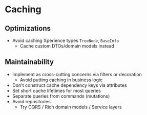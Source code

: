 # Caching

## Optimizations

- Avoid caching Xperience types `TreeNode`, `BaseInfo`
  - Cache custom DTOs/domain models instead

## Maintainability

- Implement as cross-cutting concerns via filters or decoration
  - Avoid putting caching in business logic
- Don't construct cache dependency keys via attributes
- Set short cache lifetimes for most queries
- Separate queries from commands (mutations)
- Avoid repositories
  - Try CQRS / Rich domain models / Service layers
